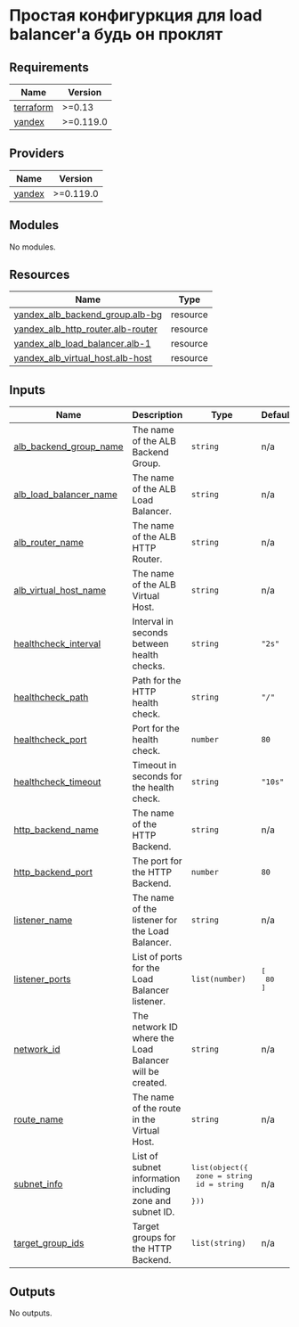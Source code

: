 # Простая конфигуркция для load balancer'а будь он проклят

## Requirements

| Name | Version |
|------|---------|
| <a name="requirement_terraform"></a> [terraform](#requirement\_terraform) | >=0.13 |
| <a name="requirement_yandex"></a> [yandex](#requirement\_yandex) | >=0.119.0 |

## Providers

| Name | Version |
|------|---------|
| <a name="provider_yandex"></a> [yandex](#provider\_yandex) | >=0.119.0 |

## Modules

No modules.

## Resources

| Name | Type |
|------|------|
| [yandex_alb_backend_group.alb-bg](https://registry.terraform.io/providers/yandex-cloud/yandex/latest/docs/resources/alb_backend_group) | resource |
| [yandex_alb_http_router.alb-router](https://registry.terraform.io/providers/yandex-cloud/yandex/latest/docs/resources/alb_http_router) | resource |
| [yandex_alb_load_balancer.alb-1](https://registry.terraform.io/providers/yandex-cloud/yandex/latest/docs/resources/alb_load_balancer) | resource |
| [yandex_alb_virtual_host.alb-host](https://registry.terraform.io/providers/yandex-cloud/yandex/latest/docs/resources/alb_virtual_host) | resource |

## Inputs

| Name | Description | Type | Default | Required |
|------|-------------|------|---------|:--------:|
| <a name="input_alb_backend_group_name"></a> [alb\_backend\_group\_name](#input\_alb\_backend\_group\_name) | The name of the ALB Backend Group. | `string` | n/a | yes |
| <a name="input_alb_load_balancer_name"></a> [alb\_load\_balancer\_name](#input\_alb\_load\_balancer\_name) | The name of the ALB Load Balancer. | `string` | n/a | yes |
| <a name="input_alb_router_name"></a> [alb\_router\_name](#input\_alb\_router\_name) | The name of the ALB HTTP Router. | `string` | n/a | yes |
| <a name="input_alb_virtual_host_name"></a> [alb\_virtual\_host\_name](#input\_alb\_virtual\_host\_name) | The name of the ALB Virtual Host. | `string` | n/a | yes |
| <a name="input_healthcheck_interval"></a> [healthcheck\_interval](#input\_healthcheck\_interval) | Interval in seconds between health checks. | `string` | `"2s"` | no |
| <a name="input_healthcheck_path"></a> [healthcheck\_path](#input\_healthcheck\_path) | Path for the HTTP health check. | `string` | `"/"` | no |
| <a name="input_healthcheck_port"></a> [healthcheck\_port](#input\_healthcheck\_port) | Port for the health check. | `number` | `80` | no |
| <a name="input_healthcheck_timeout"></a> [healthcheck\_timeout](#input\_healthcheck\_timeout) | Timeout in seconds for the health check. | `string` | `"10s"` | no |
| <a name="input_http_backend_name"></a> [http\_backend\_name](#input\_http\_backend\_name) | The name of the HTTP Backend. | `string` | n/a | yes |
| <a name="input_http_backend_port"></a> [http\_backend\_port](#input\_http\_backend\_port) | The port for the HTTP Backend. | `number` | `80` | no |
| <a name="input_listener_name"></a> [listener\_name](#input\_listener\_name) | The name of the listener for the Load Balancer. | `string` | n/a | yes |
| <a name="input_listener_ports"></a> [listener\_ports](#input\_listener\_ports) | List of ports for the Load Balancer listener. | `list(number)` | <pre>[<br>  80<br>]</pre> | no |
| <a name="input_network_id"></a> [network\_id](#input\_network\_id) | The network ID where the Load Balancer will be created. | `string` | n/a | yes |
| <a name="input_route_name"></a> [route\_name](#input\_route\_name) | The name of the route in the Virtual Host. | `string` | n/a | yes |
| <a name="input_subnet_info"></a> [subnet\_info](#input\_subnet\_info) | List of subnet information including zone and subnet ID. | <pre>list(object({<br>    zone = string<br>    id   = string<br>  }))</pre> | n/a | yes |
| <a name="input_target_group_ids"></a> [target\_group\_ids](#input\_target\_group\_ids) | Target groups for the HTTP Backend. | `list(string)` | n/a | yes |

## Outputs

No outputs.
